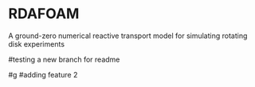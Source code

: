# RDAFOAM
A ground-zero numerical reactive transport model for simulating rotating disk experiments

#testing a new branch for readme

#g
#adding feature 2
